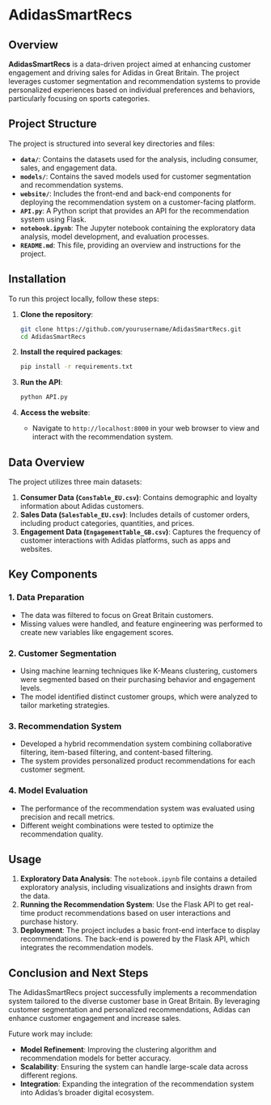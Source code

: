 
# AdidasSmartRecs

## Overview

**AdidasSmartRecs** is a data-driven project aimed at enhancing customer engagement and driving sales for Adidas in Great Britain. The project leverages customer segmentation and recommendation systems to provide personalized experiences based on individual preferences and behaviors, particularly focusing on sports categories.

## Project Structure

The project is structured into several key directories and files:

- **`data/`**: Contains the datasets used for the analysis, including consumer, sales, and engagement data.
- **`models/`**: Contains the saved models used for customer segmentation and recommendation systems.
- **`website/`**: Includes the front-end and back-end components for deploying the recommendation system on a customer-facing platform.
- **`API.py`**: A Python script that provides an API for the recommendation system using Flask.
- **`notebook.ipynb`**: The Jupyter notebook containing the exploratory data analysis, model development, and evaluation processes.
- **`README.md`**: This file, providing an overview and instructions for the project.

## Installation

To run this project locally, follow these steps:

1. **Clone the repository**:
    ```bash
    git clone https://github.com/yourusername/AdidasSmartRecs.git
    cd AdidasSmartRecs
    ```

2. **Install the required packages**:
    ```bash
    pip install -r requirements.txt
    ```

3. **Run the API**:
    ```bash
    python API.py
    ```

4. **Access the website**:
    - Navigate to `http://localhost:8000` in your web browser to view and interact with the recommendation system.

## Data Overview

The project utilizes three main datasets:

1. **Consumer Data (`ConsTable_EU.csv`)**: Contains demographic and loyalty information about Adidas customers.
2. **Sales Data (`SalesTable_EU.csv`)**: Includes details of customer orders, including product categories, quantities, and prices.
3. **Engagement Data (`EngagementTable_GB.csv`)**: Captures the frequency of customer interactions with Adidas platforms, such as apps and websites.

## Key Components

### 1. **Data Preparation**
   - The data was filtered to focus on Great Britain customers.
   - Missing values were handled, and feature engineering was performed to create new variables like engagement scores.

### 2. **Customer Segmentation**
   - Using machine learning techniques like K-Means clustering, customers were segmented based on their purchasing behavior and engagement levels.
   - The model identified distinct customer groups, which were analyzed to tailor marketing strategies.

### 3. **Recommendation System**
   - Developed a hybrid recommendation system combining collaborative filtering, item-based filtering, and content-based filtering.
   - The system provides personalized product recommendations for each customer segment.

### 4. **Model Evaluation**
   - The performance of the recommendation system was evaluated using precision and recall metrics.
   - Different weight combinations were tested to optimize the recommendation quality.

## Usage

1. **Exploratory Data Analysis**: The `notebook.ipynb` file contains a detailed exploratory analysis, including visualizations and insights drawn from the data.
2. **Running the Recommendation System**: Use the Flask API to get real-time product recommendations based on user interactions and purchase history.
3. **Deployment**: The project includes a basic front-end interface to display recommendations. The back-end is powered by the Flask API, which integrates the recommendation models.

## Conclusion and Next Steps

The AdidasSmartRecs project successfully implements a recommendation system tailored to the diverse customer base in Great Britain. By leveraging customer segmentation and personalized recommendations, Adidas can enhance customer engagement and increase sales.

Future work may include:

- **Model Refinement**: Improving the clustering algorithm and recommendation models for better accuracy.
- **Scalability**: Ensuring the system can handle large-scale data across different regions.
- **Integration**: Expanding the integration of the recommendation system into Adidas’s broader digital ecosystem.

